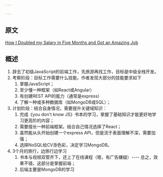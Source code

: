 ```yaml
---

---
```




## 原文

[How I Doubled my Salary in Five Months and Got an Amazing Job](https://medium.com/complete-coding/how-i-doubled-my-salary-in-5-months-and-got-an-amazing-job-1110d1779e0b)

## 概述

1. 辞去了初级JavaScript的前端工作，先旅游再找工作，目标是中级全栈开发。
2. 考察阶段：目标工作需要什么技能，作者发现大部分的技能要求如下
	1. 掌握JavaScript；
	2. 至少懂一种框架（如React或Angular）
	3. 有创建REST API的能力（通常是express）
	4. 了解一种或多种数据库（如MongoDB或SQL）；
3. 计划阶段：结合自身情况，需要提升关键域知识：
	1. 完成《you don't know JS》书本的学习，掌握了基础知识才能更好地学习更高阶的内容；
	2. 需要擅长一种前端框架。结合自己情况选择了React；
	3. 虽然能从头开始创建一个express API，但是流于表面理解不深，需要加强；
	4. 选择NoSQL给CV添色彩，决定学习MongoDB。
4. 3个月的旅行，边旅行边学习
	1. 书本与视频双管齐下，还上了在线课程（嗯，有广告嫌疑）---- 总之，效果不错，这部分是掌握前端；
	2. 后端主要是MongoDB的学习